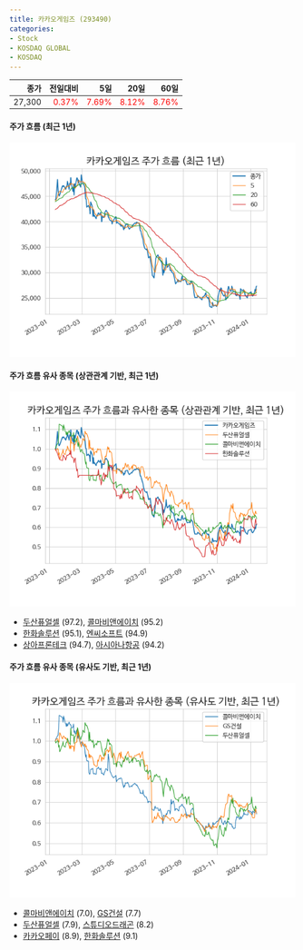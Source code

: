 ```yaml
---
title: 카카오게임즈 (293490)
categories:
- Stock
- KOSDAQ GLOBAL
- KOSDAQ
---
```


|종가|전일대비|5일|20일|60일|
|---:|-------:|--:|---:|---:|
|27,300|<span style="color: red">0.37%</span>|<span style="color: red">7.69%</span>|<span style="color: red">8.12%</span>|<span style="color: red">8.76%</span>|

<!-- more -->

#### 주가 흐름 (최근 1년)
![293490](/assets/images/stock/293490.png)


#### 주가 흐름 유사 종목 (상관관계 기반, 최근 1년)
![293490](/assets/images/stock/293490_corr.png)
- [두산퓨얼셀](/336260/) (97.2), [콜마비앤에이치](/200130/) (95.2)
- [한화솔루션](/009830/) (95.1), [엔씨소프트](/036570/) (94.9)
- [상아프론테크](/089980/) (94.7), [아시아나항공](/020560/) (94.2)


#### 주가 흐름 유사 종목 (유사도 기반, 최근 1년)
![293490](/assets/images/stock/293490_sim.png)
- [콜마비앤에이치](/200130/) (7.0), [GS건설](/006360/) (7.7)
- [두산퓨얼셀](/336260/) (7.9), [스튜디오드래곤](/253450/) (8.2)
- [카카오페이](/377300/) (8.9), [한화솔루션](/009830/) (9.1)